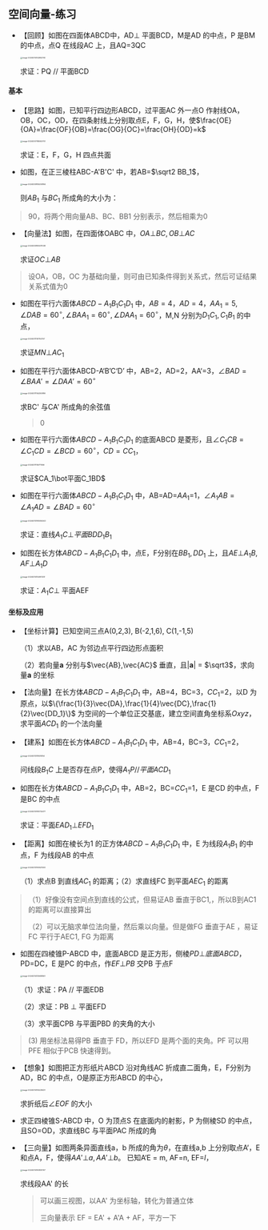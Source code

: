 ## 空间向量-练习

- 【回顾】如图在四面体ABCD中，AD$\bot$ 平面BCD，M是AD 的中点，P 是BM 的中点，点Q 在线段AC 上，且AQ=3QC

    <img src="image-20240314142652740.png" alt="image-20240314142652740" style="zoom:25%;" />

    求证：PQ // 平面BCD

#### 基本

- 【思路】如图，已知平行四边形ABCD，过平面AC 外一点O 作射线OA，OB，OC，OD，在四条射线上分别取点E，F，G，H，使$\frac{OE}{OA}=\frac{OF}{OB}=\frac{OG}{OC}=\frac{OH}{OD}=k$

  <img src="image-20240307185553751.png" alt="image-20240307185553751" style="zoom:25%;" />

  求证：E，F，G，H 四点共面

- 如图，在正三棱柱ABC-A'B'C' 中，若AB=$\sqrt2 BB_1$，

  <img src="image-20240308155258164.png" alt="image-20240308155258164" style="zoom:25%;" />

  则$AB_1$ 与$BC_1$ 所成角的大小为：

> 90，将两个用向量AB、BC、BB1 分别表示，然后相乘为0

- 【向量法】如图，在四面体OABC 中，$OA\bot BC,OB\bot AC$ 

  <img src="image-20240308165011038.png" alt="image-20240308165011038" style="zoom:25%;" />

  求证$OC\bot AB$  

> 设OA，OB，OC 为基础向量，则可由已知条件得到关系式，然后可证结果关系式值为0

- 如图在平行六面体$ABCD-A_1B_1C_1D_1$ 中，$AB=4，AD=4，AA_1=5,\angle DAB=60^\circ,\angle BAA_1=60^\circ,\angle DAA_1=60^\circ$，M,N 分别为$D_1C_1,C_1B_1$ 的中点，

  <img src="image-20240311151704767.png" alt="image-20240311151704767" style="zoom:25%;" />

  求证$MN\bot AC_1$  

- 如图在平行六面体ABCD-A‘B’C‘D’ 中，AB=2，AD=2，AA‘=3，$\angle BAD=\angle BAA'=\angle DAA'=60^\circ$

  <img src="image-20240311154250886.png" alt="image-20240311154250886" style="zoom:25%;" />

  求BC' 与CA' 所成角的余弦值

  > 0

- 如图在平行六面体$ABCD-A_1B_1C_1D_1$ 的底面ABCD 是菱形，且$\angle C_1CB=\angle C_1CD=\angle BCD=60^\circ，CD=CC_1$，

  <img src="image-20240311155711556.png" alt="image-20240311155711556" style="zoom:25%;" />

  求证$CA_1\bot平面C_1BD$ 

- 如图在平行六面体$ABCD-A_1B_1C_1D_1$ 中，AB=AD=$AA_1$=1，$\angle A_1AB=\angle A_1AD=\angle BAD=60^\circ$

  <img src="image-20240313183055343.png" alt="image-20240313183055343" style="zoom:25%;" />

  求证：直线$A_1C\bot 平面BDD_1B_1$

- 如图在长方体$ABCD-A_1B_1C_1D_1$ 中，点E，F分别在$BB_1,DD_1$ 上，且$AE\bot A_1B, AF\bot A_1D$ 

  <img src="image-20240314154901251.png" alt="image-20240314154901251" style="zoom:25%;" />

  求证：$A_1C\bot$ 平面AEF

#### 坐标及应用

- 【坐标计算】已知空间三点A(0,2,3), B(-2,1,6), C(1,-1,5) 

    （1）求以AB，AC 为邻边点平行四边形点面积

    （2）若向量**a** 分别与$\vec{AB},\vec{AC}$ 垂直，且|**a**| = $\sqrt3$，求向量**a** 的坐标

- 【法向量】在长方体$ABCD-A_1B_1C_1D_1$ 中，AB=4，BC=3，$CC_1$=2，以D 为原点，以$\{\frac{1}{3}\vec{DA},\frac{1}{4}\vec{DC},\frac{1}{2}\vec{DD_1}\}$ 为空间的一个单位正交基底，建立空间直角坐标系$Oxyz$，求平面$ACD_1$ 的一个法向量

- 【建系】如图在长方体$ABCD-A_1B_1C_1D_1$ 中，AB=4，BC=3，$CC_1$=2，

  <img src="image-20240313181416154.png" alt="image-20240313181416154" style="zoom:25%;" />

  问线段$B_1C$ 上是否存在点P，使得$A_1P//平面ACD_1$ 

- 如图在长方体$ABCD-A_1B_1C_1D_1$ 中，AB=2，BC=$CC_1$=1，E 是CD 的中点，F 是BC 的中点

  <img src="image-20240313183732477.png" alt="image-20240313183732477" style="zoom:25%;" />

  求证：平面$EAD_1\bot EFD_1$

- 【距离】如图在棱长为1 的正方体$ABCD-A_1B_1C_1D_1$ 中，E 为线段$A_1B_1$ 的中点，F 为线段AB 的中点

  <img src="image-20240313190521593.png" alt="image-20240313190521593" style="zoom:25%;" />

  （1）求点B 到直线$AC_1$ 的距离；（2）求直线FC 到平面$AEC_1$ 的距离

> （1）好像没有空间点到直线的公式，但易证AB 垂直于BC1,，所以B到AC1 的距离可以直接算出
>
> （2）可以无脑求单位法向量，然后乘以向量。但是做FG 垂直于AE ，易证FC 平行于AEC1, FG 为距离

- 如图在四棱锥P-ABCD 中，底面ABCD 是正方形，侧棱$PD\bot 底面ABCD$，PD=DC，E 是PC 的中点，作$EF\bot PB$ 交PB 于点F

  <img src="image-20240314135608567.png" alt="image-20240314135608567" style="zoom:25%;" />

  （1）求证：PA // 平面EDB

  （2）求证：PB $\bot$ 平面EFD

  （3）求平面CPB 与平面PBD 的夹角的大小

> (3) 用坐标法易得PB 垂直于 FD，所以EFD 是两个面的夹角。PF 可以用PFE 相似于PCB 快速得到。

- 【想象】如图把正方形纸片ABCD 沿对角线AC 折成直二面角，E，F分别为AD，BC 的中点，O是原正方形ABCD 的中心，

  <img src="image-20240314155228437.png" alt="image-20240314155228437" style="zoom:25%;" />

  求折纸后$\angle EOF$ 的大小

- 求正四棱锥S-ABCD 中，O 为顶点S 在底面内的射影，P 为侧棱SD 的中点，且SO=OD，求直线BC 与平面PAC 所成的角

- 【三向量】如图两条异面直线a，b 所成的角为$\theta$，在直线a,b 上分别取点A‘，E 和点A，F，使得$AA'\bot a, AA'\bot b$。 已知A‘E = m, AF=n, EF=$l$，

  <img src="image-20240314160830107.png" alt="image-20240314160830107" style="zoom:25%;" />

  求线段AA' 的长

  > 可以画三视图，以AA' 为坐标轴，转化为普通立体
  >
  > 三向量表示 EF = EA' + A'A + AF，平方一下
